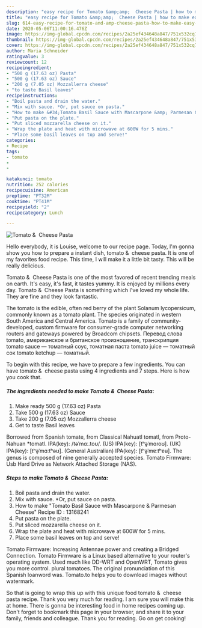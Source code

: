 ```yaml
---
description: "easy recipe for Tomato &amp;amp;  Cheese Pasta | how to make easy Tomato &amp;amp;  Cheese Pasta"
title: "easy recipe for Tomato &amp;amp;  Cheese Pasta | how to make easy Tomato &amp;amp;  Cheese Pasta"
slug: 614-easy-recipe-for-tomato-and-amp-cheese-pasta-how-to-make-easy-tomato-and-amp-cheese-pasta
date: 2020-05-06T11:00:16.476Z
image: https://img-global.cpcdn.com/recipes/2a25ef434648a847/751x532cq70/tomato-cheese-pasta-recipe-main-photo.jpg
thumbnail: https://img-global.cpcdn.com/recipes/2a25ef434648a847/751x532cq70/tomato-cheese-pasta-recipe-main-photo.jpg
cover: https://img-global.cpcdn.com/recipes/2a25ef434648a847/751x532cq70/tomato-cheese-pasta-recipe-main-photo.jpg
author: Maria Schneider
ratingvalue: 3
reviewcount: 12
recipeingredient:
- "500 g (17.63 oz) Pasta"
- "500 g (17.63 oz) Sauce"
- "200 g (7.05 oz) Mozzallerra cheese"
- "to taste Basil leaves"
recipeinstructions:
- "Boil pasta and drain the water."
- "Mix with sauce. *Or, put sauce on pasta."
- "How to make &#34;Tomato Basil Sauce with Mascarpone &amp; Parmesan Cheese&#34; Recipe ID : 13168241"
- "Put pasta on the plate."
- "Put sliced mozzarella cheese on it."
- "Wrap the plate and heat with microwave at 600W for 5 mins."
- "Place some basil leaves on top and serve!"
categories:
- Recipe
tags:
- tomato
- 
- 

katakunci: tomato   
nutrition: 252 calories
recipecuisine: American
preptime: "PT32M"
cooktime: "PT41M"
recipeyield: "2"
recipecategory: Lunch

---
```



![Tomato &amp;  Cheese Pasta](https://img-global.cpcdn.com/recipes/2a25ef434648a847/751x532cq70/tomato-cheese-pasta-recipe-main-photo.jpg)

Hello everybody, it is Louise, welcome to our recipe page. Today, I'm gonna show you how to prepare a instant dish, tomato &amp;  cheese pasta. It is one of my favorites food recipe. This time, I will make it a little bit tasty. This will be really delicious.

Tomato &amp;  Cheese Pasta is one of the most favored of recent trending meals on earth. It's easy, it's fast, it tastes yummy. It is enjoyed by millions every day. Tomato &amp;  Cheese Pasta is something which I've loved my whole life. They are fine and they look fantastic.

The tomato is the edible, often red berry of the plant Solanum lycopersicum, commonly known as a tomato plant. The species originated in western South America and Central America. Tomato is a family of community-developed, custom firmware for consumer-grade computer networking routers and gateways powered by Broadcom chipsets. Перевод слова tomato, американское и британское произношение, транскрипция tomato sauce — томатный соус, томатная паста tomato juice — томатный сок tomato ketchup — томатный.


To begin with this recipe, we have to prepare a few ingredients. You can have tomato &amp;  cheese pasta using 4 ingredients and 7 steps. Here is how you cook that.

<!--inarticleads1-->

##### The ingredients needed to make Tomato &amp;  Cheese Pasta:

1. Make ready 500 g (17.63 oz) Pasta
1. Take 500 g (17.63 oz) Sauce
1. Take 200 g (7.05 oz) Mozzallerra cheese
1. Get to taste Basil leaves


Borrowed from Spanish tomate, from Classical Nahuatl tomatl, from Proto-Nahuan *tomatl. IPA(key): /təˈmɑː.toʊ/. (US) IPA(key): [tʰə̥ˈmɑɾoʊ]. (UK) IPA(key): [tʰə̥ˈmɑːtʰəʊ]. (General Australian) IPA(key): [tʰə̥ˈmɐːtʰɐʉ]. The genus is composed of nine generally accepted species. Tomato Firmware: Usb Hard Drive as Network Attached Storage (NAS). 

<!--inarticleads2-->

##### Steps to make Tomato &amp;  Cheese Pasta:

1. Boil pasta and drain the water.
1. Mix with sauce. *Or, put sauce on pasta.
1. How to make &#34;Tomato Basil Sauce with Mascarpone &amp; Parmesan Cheese&#34; Recipe ID : 13168241
1. Put pasta on the plate.
1. Put sliced mozzarella cheese on it.
1. Wrap the plate and heat with microwave at 600W for 5 mins.
1. Place some basil leaves on top and serve!


Tomato Firmware: Increasing Antennae power and creating a Bridged Connection. Tomato Firmware is a Linux based alternative to your router&#39;s operating system. Used much like DD-WRT and OpenWRT, Tomato gives you more control. plural tomatoes. The original pronunciation of this Spanish loanword was. Tomato.to helps you to download images without watermark. 

So that is going to wrap this up with this unique food tomato &amp;  cheese pasta recipe. Thank you very much for reading. I am sure you will make this at home. There is gonna be interesting food in home recipes coming up. Don't forget to bookmark this page in your browser, and share it to your family, friends and colleague. Thank you for reading. Go on get cooking!
